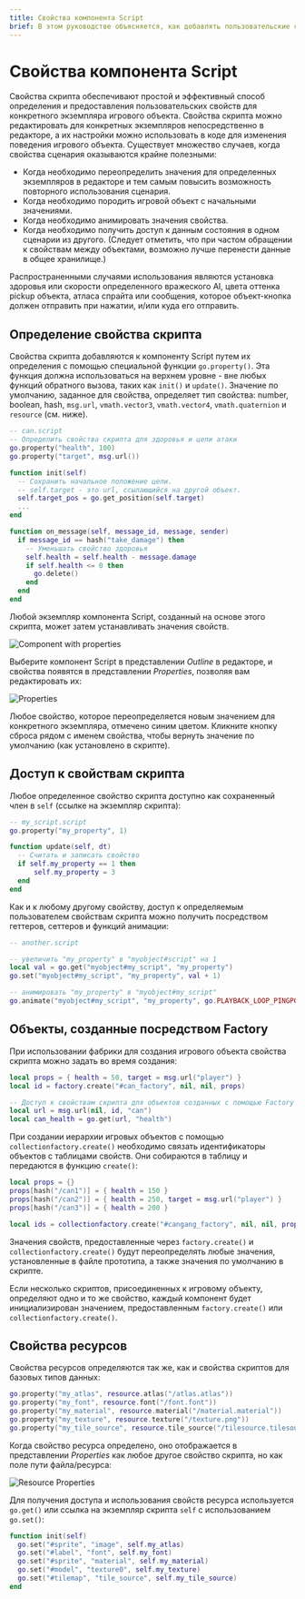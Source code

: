 ```yaml
---
title: Свойства компонента Script
brief: В этом руководстве объясняется, как добавлять пользовательские свойства в скрипты и получать к ним доступ из редактора и исполняемых скриптов.
---
```


# Свойства компонента Script

Свойства скрипта обеспечивают простой и эффективный способ определения и предоставления пользовательских свойств для конкретного экземпляра игрового объекта. Свойства скрипта можно редактировать для конкретных экземпляров непосредственно в редакторе, а их настройки можно использовать в коде для изменения поведения игрового объекта. Существует множество случаев, когда свойства сценария оказываются крайне полезными:

* Когда необходимо переопределить значения для определенных экземпляров в редакторе и тем самым повысить возможность повторного использования сценария.
* Когда необходимо породить игровой объект с начальными значениями.
* Когда необходимо анимировать значения свойства.
* Когда необходимо получить доступ к данным состояния в одном сценарии из другого. (Следует отметить, что при частом обращении к свойствам между объектами, возможно лучше перенести данные в общее хранилище.)

Распространенными случаями использования являются установка здоровья или скорости определенного вражеского AI, цвета оттенка pickup объекта, атласа спрайта или сообщения, которое объект-кнопка должен отправить при нажатии, и/или куда его отправить.

## Определение свойства скрипта

Свойства скрипта добавляются к компоненту Script путем их определения с помощью специальной функции `go.property()`. Эта функция должна использоваться на верхнем уровне - вне любых функций обратного вызова, таких как `init()` и `update()`. Значение по умолчанию, заданное для свойства, определяет тип свойства: number, boolean, hash, `msg.url`, `vmath.vector3`, `vmath.vector4`, `vmath.quaternion` и `resource` (см. ниже).

```lua
-- can.script
-- Определить свойства скрипта для здоровья и цели атаки
go.property("health", 100)
go.property("target", msg.url())

function init(self)
  -- Сохранить начальное положение цели.
  -- self.target - это url, ссылающийся на другой объект.
  self.target_pos = go.get_position(self.target)
  ...
end

function on_message(self, message_id, message, sender)
  if message_id == hash("take_damage") then
    -- Уменьшать свойство здоровья
    self.health = self.health - message.damage
    if self.health <= 0 then
      go.delete()
    end
  end
end
```

Любой экземпляр компонента Script, созданный на основе этого скрипта, может затем устанавливать значения свойств.

![Component with properties](images/script-properties/component.png)

 Выберите компонент Script в представлении *Outline* в редакторе, и свойства появятся в представлении *Properties*, позволяя вам редактировать их:

![Properties](images/script-properties/properties.png)

Любое свойство, которое переопределяется новым значением для конкретного экземпляра, отмечено синим цветом. Кликните кнопку сброса рядом с именем свойства, чтобы вернуть значение по умолчанию (как установлено в скрипте).

## Доступ к свойствам скрипта

Любое определенное свойство скрипта доступно как сохраненный член в `self` (ссылке на экземпляр скрипта):

```lua
-- my_script.script
go.property("my_property", 1)

function update(self, dt)
  -- Считать и записать свойство
  if self.my_property == 1 then
      self.my_property = 3
  end
end
```

Как и к любому другому свойству, доступ к определяемым пользователем свойствам скрипта можно получить посредством геттеров, сеттеров и функций анимации:

```lua
-- another.script

-- увеличить "my_property" в "myobject#script" на 1
local val = go.get("myobject#my_script", "my_property")
go.set("myobject#my_script", "my_property", val + 1)

-- анимировать "my_property" в "myobject#my_script"
go.animate("myobject#my_script", "my_property", go.PLAYBACK_LOOP_PINGPONG, 100, go.EASING_LINEAR, 2.0)
```

## Объекты, созданные посредством Factory

При использовании фабрики для создания игрового объекта свойства скрипта можно задать во время создания:

```lua
local props = { health = 50, target = msg.url("player") }
local id = factory.create("#can_factory", nil, nil, props)

-- Доступ к свойствам скрипта для объектов созданных с помощью Factory
local url = msg.url(nil, id, "can")
local can_health = go.get(url, "health")
```

При создании иерархии игровых объектов с помощью `collectionfactory.create()` необходимо связать идентификаторы объектов с таблицами свойств. Они собираются в таблицу и передаются в функцию `create()`:

```lua
local props = {}
props[hash("/can1")] = { health = 150 }
props[hash("/can2")] = { health = 250, target = msg.url("player") }
props[hash("/can3")] = { health = 200 }

local ids = collectionfactory.create("#cangang_factory", nil, nil, props)
```

Значения свойств, предоставленные через `factory.create()` и `collectionfactory.create()` будут переопределять любые значения, установленные в файле прототипа, а также значения по умолчанию в скрипте.

Если несколько скриптов, присоединенных к игровому объекту, определяют одно и то же свойство, каждый компонент будет инициализирован значением, предоставленным `factory.create()` или `collectionfactory.create()`.


## Свойства ресурсов

Свойства ресурсов определяются так же, как и свойства скриптов для базовых типов данных:

```lua
go.property("my_atlas", resource.atlas("/atlas.atlas"))
go.property("my_font", resource.font("/font.font"))
go.property("my_material", resource.material("/material.material"))
go.property("my_texture", resource.texture("/texture.png"))
go.property("my_tile_source", resource.tile_source("/tilesource.tilesource"))
```

Когда свойство ресурса определено, оно отображается в представлении *Properties* как любое другое свойство скрипта, но как поле пути файла/ресурса:

![Resource Properties](images/script-properties/resource-properties.png)

Для получения доступа и использования свойств ресурса используется `go.get()` или ссылка на экземпляр скрипта `self` с использованием `go.set()`:

```lua
function init(self)
  go.set("#sprite", "image", self.my_atlas)
  go.set("#label", "font", self.my_font)
  go.set("#sprite", "material", self.my_material)
  go.set("#model", "texture0", self.my_texture)
  go.set("#tilemap", "tile_source", self.my_tile_source)
end
```
